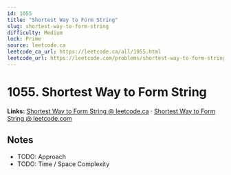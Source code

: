 ```yaml
--- 
id: 1055
title: "Shortest Way to Form String"
slug: shortest-way-to-form-string
difficulty: Medium
lock: Prime
source: leetcode.ca
leetcode_ca_url: https://leetcode.ca/all/1055.html
leetcode_url: https://leetcode.com/problems/shortest-way-to-form-string/
---
```


# 1055. Shortest Way to Form String

**Links:** [Shortest Way to Form String @ leetcode.ca](https://leetcode.ca/all/1055.html) · [Shortest Way to Form String @ leetcode.com](https://leetcode.com/problems/shortest-way-to-form-string/)

## Notes
- TODO: Approach
- TODO: Time / Space Complexity
